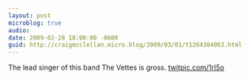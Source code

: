 ```yaml
---
layout: post
microblog: true
audio: 
date: 2009-02-28 18:00:00 -0600
guid: http://craigmcclellan.micro.blog/2009/03/01/t1264304063.html
---
```

The lead singer of this band The Vettes is gross.  [twitpic.com/1rl5o](http://twitpic.com/1rl5o)
